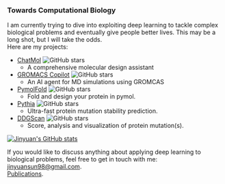 ### Towards Computational Biology
I am currently trying to dive into exploiting deep learning to tackle complex biological problems and eventually give people better lives. This may be a long shot, but I will take the odds.  
Here are my projects:
- [ChatMol](https://github.com/JinyuanSun/ChatMol) ![GitHub stars](https://img.shields.io/github/stars/ChatMol/ChatMol)  
  - A comprehensive molecular design assistant
- [GROMACS Copilot](https://github.com/ChatMol/gromacs_copilot) ![GitHub stars](https://img.shields.io/github/stars/ChatMol/gromacs_copilot)  
  - An AI agent for MD simulations using GROMCAS
- [PymolFold](https://github.com/JinyuanSun/PymolFold) ![GitHub stars](https://img.shields.io/github/stars/JinyuanSun/PymolFold)  
  - Fold and design your protein in pymol.
- [Pythia](https://github.com/Wublab/Pythia) ![GitHub stars](https://img.shields.io/github/stars/Wublab/Pythia)  
  - Ultra-fast protein mutation stability prediction. 
- [DDGScan](https://github.com/JinyuanSun/DDGScan) ![GitHub stars](https://img.shields.io/github/stars/JinyuanSun/DDGScan)  
  - Score, analysis and visualization of protein mutation(s).

[![Jinyuan's GitHub stats](https://github-readme-stats.vercel.app/api?username=jinyuansun)](https://github.com/jinyuansun/github-readme-stats)

If you would like to discuss anything about applying deep learning to biological problems, feel free to get in touch with me: <jinyuansun98@gmail.com>.  
[Publications](https://scholar.google.com/citations?user=LbUNUWsAAAAJ&hl=en).  
